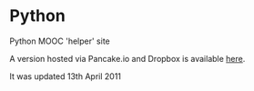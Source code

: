 Python
======

Python MOOC 'helper' site

A version hosted via Pancake.io and Dropbox is available [here](http://moocplayer.pancakeapps.com/).

It was updated 13th April 2011
